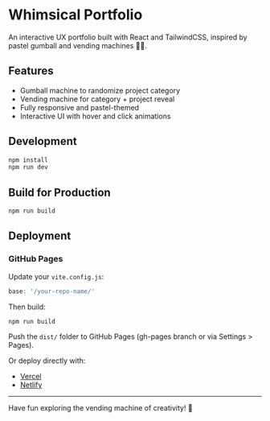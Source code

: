 # Whimsical Portfolio

An interactive UX portfolio built with React and TailwindCSS, inspired by pastel gumball and vending machines 🎠✨.

## Features

- Gumball machine to randomize project category
- Vending machine for category + project reveal
- Fully responsive and pastel-themed
- Interactive UI with hover and click animations

## Development

```bash
npm install
npm run dev
```

## Build for Production

```bash
npm run build
```

## Deployment

### GitHub Pages
Update your `vite.config.js`:
```js
base: '/your-repo-name/'
```

Then build:
```bash
npm run build
```

Push the `dist/` folder to GitHub Pages (gh-pages branch or via Settings > Pages).

Or deploy directly with:
- [Vercel](https://vercel.com/)
- [Netlify](https://netlify.com/)

---

Have fun exploring the vending machine of creativity! 🍬